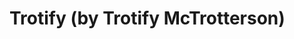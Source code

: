 <!--
id: 36226872709
link: http://tumblr.atmos.org/post/36226872709/trotify-by-trotify-mctrotterson
slug: trotify-by-trotify-mctrotterson
date: Wed Nov 21 2012 11:52:17 GMT-0800 (PST)
publish: 2012-11-021
tags: 
title: Trotify (by Trotify McTrotterson)
-->


Trotify (by Trotify McTrotterson)
=================================




